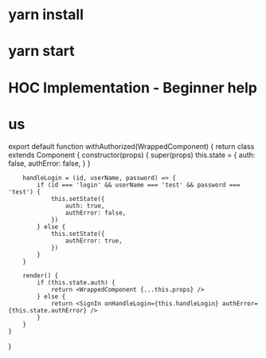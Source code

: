 # yarn install 
# yarn start 

# HOC Implementation - Beginner help 
# us

export default function withAuthorized(WrappedComponent) {
	return class extends Component {
		constructor(props) {
			super(props)
			this.state = {
				auth: false,
				authError: false,
			}
		}

		handleLogin = (id, userName, password) => {
			if (id === 'login' && userName === 'test' && password === 'test') {
				this.setState({
					auth: true,
					authError: false,
				})
			} else {
				this.setState({
					authError: true,
				})
			}
		}

		render() {
			if (this.state.auth) {
				return <WrappedComponent {...this.props} />
			} else {
				return <SignIn onHandleLogin={this.handleLogin} authError={this.state.authError} />
			}
		}
	}
}


